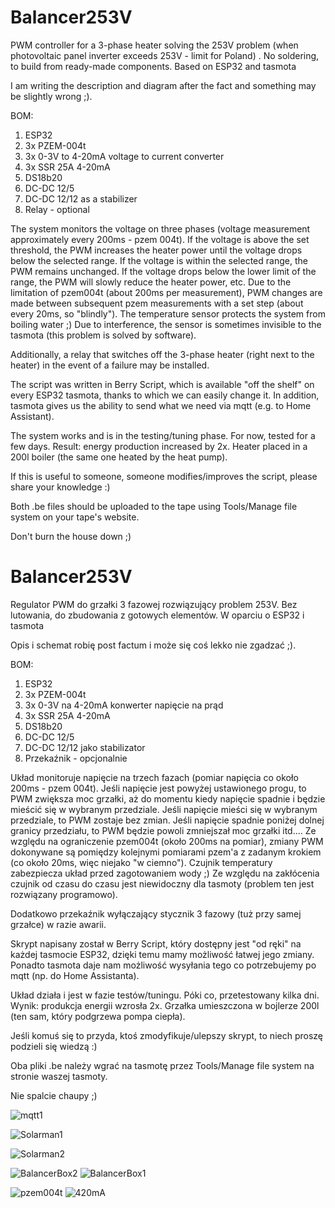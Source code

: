 # Balancer253V

PWM controller for a 3-phase heater solving the 253V problem (when photovoltaic panel inverter exceeds 253V - limit for Poland) . No soldering, to build from ready-made components. Based on ESP32 and tasmota

I am writing the description and diagram after the fact and something may be slightly wrong ;).

BOM:

1. ESP32
2. 3x PZEM-004t
3. 3x 0-3V to 4-20mA voltage to current converter
4. 3x SSR 25A 4-20mA
5. DS18b20
6. DC-DC 12/5
7. DC-DC 12/12 as a stabilizer
8. Relay - optional
   
The system monitors the voltage on three phases (voltage measurement approximately every 200ms - pzem 004t). If the voltage is above the set threshold, the PWM increases the heater power until the voltage drops below the selected range. If the voltage is within the selected range, the PWM remains unchanged. If the voltage drops below the lower limit of the range, the PWM will slowly reduce the heater power, etc. Due to the limitation of pzem004t (about 200ms per measurement), PWM changes are made between subsequent pzem measurements with a set step (about every 20ms, so "blindly"). The temperature sensor protects the system from boiling water ;) Due to interference, the sensor is sometimes invisible to the tasmota (this problem is solved by software).

Additionally, a relay that switches off the 3-phase heater (right next to the heater) in the event of a failure may be installed.

The script was written in Berry Script, which is available "off the shelf" on every ESP32 tasmota, thanks to which we can easily change it. In addition, tasmota gives us the ability to send what we need via mqtt (e.g. to Home Assistant).

The system works and is in the testing/tuning phase. For now, tested for a few days. Result: energy production increased by 2x. Heater placed in a 200l boiler (the same one heated by the heat pump).

If this is useful to someone, someone modifies/improves the script, please share your knowledge :)

Both .be files should be uploaded to the tape using Tools/Manage file system on your tape's website.

Don't burn the house down ;)


# Balancer253V
Regulator PWM do grzałki 3 fazowej rozwiązujący problem 253V.
Bez lutowania, do zbudowania z gotowych elementów.
W oparciu o ESP32 i tasmota

Opis i schemat robię post factum i może się coś lekko nie zgadzać ;).


BOM:
1. ESP32
2. 3x PZEM-004t
3. 3x 0-3V na 4-20mA konwerter napięcie na prąd
4. 3x SSR 25A 4-20mA 
5. DS18b20
6. DC-DC 12/5
7. DC-DC 12/12 jako stabilizator
8. Przekaźnik - opcjonalnie

Układ monitoruje napięcie na trzech fazach (pomiar napięcia co około 200ms - pzem 004t).
Jeśli napięcie jest powyżej ustawionego progu, to PWM zwiększa moc grzałki, aż do momentu kiedy napięcie spadnie i będzie mieścić się w wybranym przedziale.
Jeśli napięcie mieści się w wybranym przedziale, to PWM zostaje bez zmian.
Jeśli napięcie spadnie poniżej dolnej granicy przedziału, to PWM będzie powoli zmniejszał moc grzałki itd....
Ze względu na ograniczenie pzem004t (około 200ms na pomiar), zmiany PWM dokonywane są pomiędzy kolejnymi pomiarami pzem'a z zadanym krokiem (co około 20ms, więc niejako "w ciemno").
Czujnik temperatury zabezpiecza układ przed zagotowaniem wody ;)
Ze względu na zakłócenia czujnik od czasu do czasu jest niewidoczny dla tasmoty (problem ten jest rozwiązany programowo).


Dodatkowo przekaźnik wyłączający stycznik 3 fazowy (tuż przy samej grzałce) w razie awarii.

Skrypt napisany został w Berry Script, który dostępny jest "od ręki" na każdej tasmocie ESP32, dzięki temu mamy możliwość łatwej jego zmiany.
Ponadto tasmota daje nam możliwość wysyłania tego co potrzebujemy po mqtt (np. do Home Assistanta).

Układ działa i jest w fazie testów/tuningu. Póki co, przetestowany kilka dni. Wynik: produkcja energii wzrosła 2x.
Grzałka umieszczona w bojlerze 200l (ten sam, który podgrzewa pompa ciepła).

Jeśli komuś się to przyda, ktoś zmodyfikuje/ulepszy skrypt, to niech proszę podzieli się wiedzą :)

Oba pliki .be należy wgrać na tasmotę przez Tools/Manage file system na stronie waszej tasmoty.

Nie spalcie chaupy ;)

![mqtt1](https://github.com/user-attachments/assets/0ad2a44d-125e-4e2e-94c8-ed0e1f2efd60)

   
![Solarman1](https://github.com/user-attachments/assets/3ee0d55f-0dc5-48f3-82a0-fca5075f27a0)

![Solarman2](https://github.com/user-attachments/assets/d086ebe6-192d-44be-9bd1-42ffae936477)


![BalancerBox2](https://github.com/user-attachments/assets/601542f6-aaf7-4eed-9b31-a82738832229)
![BalancerBox1](https://github.com/user-attachments/assets/eeb8b421-fe7e-4373-8c0d-0c67b1647204)

![pzem004t](https://github.com/user-attachments/assets/3bf7131c-a603-4d9c-95f8-cca1d57c64df)
![420mA](https://github.com/user-attachments/assets/c1df33d1-80e0-48d1-b87d-9c2287f28ff0)
